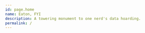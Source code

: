 ```yaml
---
id: page.home
name: Eaton, FYI
description: A towering monument to one nerd's data hoarding.
permalink: /
---
```


